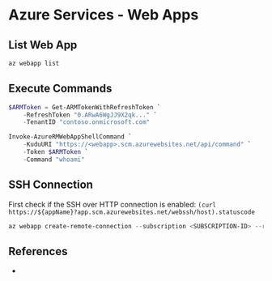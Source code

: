 # Azure Services - Web Apps

## List Web App

```ps1
az webapp list
```

## Execute Commands

```ps1
$ARMToken = Get-ARMTokenWithRefreshToken `
    -RefreshToken "0.ARwA6WgJJ9X2qk..." `
    -TenantID "contoso.onmicrosoft.com"

Invoke-AzureRMWebAppShellCommand `
    -KuduURI "https://<webapp>.scm.azurewebsites.net/api/command" `
    -Token $ARMToken `
    -Command "whoami"
```

## SSH Connection

First check if the SSH over HTTP connection is enabled: `(curl https://${appName}?app.scm.azurewebsites.net/webssh/host).statuscode`


```powershell
az webapp create-remote-connection --subscription <SUBSCRIPTION-ID> --resource-group <RG-NAME> -n <APP-SERVICE-NAME>
```


## References

* []()